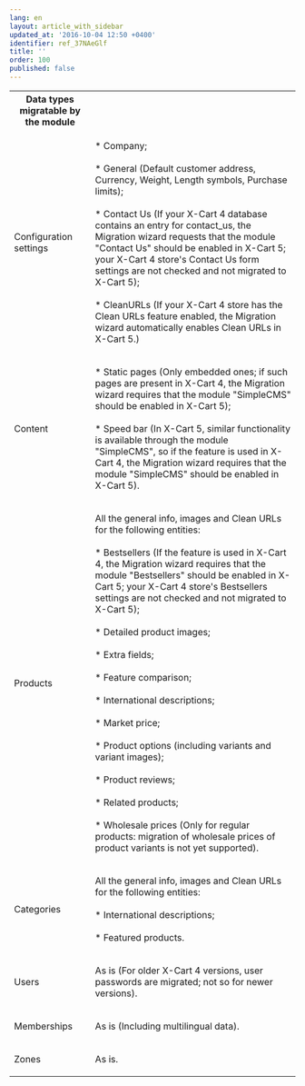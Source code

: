 ```yaml
---
lang: en
layout: article_with_sidebar
updated_at: '2016-10-04 12:50 +0400'
identifier: ref_37NAeGlf
title: ''
order: 100
published: false
---
```

<table class="ui compact padded celled small table">
  <tbody>
    <tr>
      <th colspan="1" class="confluenceTh">Data types migratable by the module</th>
      <th colspan="1" class="confluenceTh">&nbsp;</th>
    </tr>
    <tr>
      <td colspan="1" class="confluenceTd"><span>Сonfiguration settings</span>
      </td>
      <td colspan="1" class="confluenceTd">
        <p>*   Company;
          <br><span>&nbsp;</span>
          <br>*   General (Default customer address, Currency, Weight, Length symbols, Purchase limits);
          <br><span>&nbsp;</span>
          <br>*   Contact Us (If your X-Cart 4 database contains an entry for contact_us, the Migration wizard requests that the module "Contact Us" should be enabled in X-Cart 5; your X-Cart 4 store's Contact Us form settings are not checked and not migrated to X-Cart 5);
          <br><span>&nbsp;</span>
          <br>*   CleanURLs (If your X-Cart 4 store has the Clean URLs feature enabled, the Migration wizard automatically enables Clean URLs in X-Cart 5.)&nbsp;</p>
      </td>
    </tr>
    <tr>
      <td colspan="1" class="confluenceTd"><span>Сontent</span>
      </td>
      <td colspan="1" class="confluenceTd">
        <p>*   Static pages (Only embedded ones; if such pages are present in X-Cart 4, the Migration wizard requires that the module "SimpleCMS" should be enabled in X-Cart 5);
          <br><span>&nbsp;</span>
          <br>*   Speed bar (In X-Cart 5, similar functionality is available through the module "SimpleCMS", so if the feature is used in X-Cart 4, the Migration wizard requires that the module "SimpleCMS" should be enabled in X-Cart 5).&nbsp;</p>
      </td>
    </tr>
    <tr>
      <td colspan="1" class="confluenceTd"><span>Products</span>
      </td>
      <td colspan="1" class="confluenceTd">
        <p>All the general info, images and Clean URLs for the following entities:
          <br><span>&nbsp;</span>
          <br>*   Bestsellers (If the feature is used in X-Cart 4, the Migration wizard requires that the module "Bestsellers" should be enabled in X-Cart 5; your X-Cart 4 store's Bestsellers settings are not checked and not migrated to X-Cart 5);
          <br><span>&nbsp;</span>
          <br>*   Detailed product images;
          <br><span>&nbsp;</span>
          <br>*   Extra fields;
          <br><span>&nbsp;</span>
          <br>*   Feature comparison;
          <br><span>&nbsp;</span>
          <br>*   International descriptions;
          <br><span>&nbsp;</span>
          <br>*   Market price;
          <br><span>&nbsp;</span>
          <br>*   Product options (including variants and variant images);
          <br><span>&nbsp;</span>
          <br>*   Product reviews;
          <br><span>&nbsp;</span>
          <br>*   Related products;
          <br><span>&nbsp;</span>
          <br>*   Wholesale prices (Only for regular products: migration of wholesale prices of product variants is not yet supported).&nbsp;</p>
      </td>
    <tr>
      <td colspan="1" class="confluenceTd"><span>Categories</span>
      </td>
      <td colspan="1" class="confluenceTd">
        <p>All the general info, images and Clean URLs for the following entities:
          <br><span>&nbsp;</span>
          <br>*   International descriptions;
          <br><span>&nbsp;</span>
          <br>*   Featured products.&nbsp;</p>
      </td>
    </tr>
    <tr>   
      <td colspan="1" class="confluenceTd"><span>Users</span>
      </td>
      <td colspan="1" class="confluenceTd">
        <p>As is (For older X-Cart 4 versions, user passwords are migrated; not so for newer versions).&nbsp;</p>
      </td>
    </tr>
    <tr>   
      <td colspan="1" class="confluenceTd"><span>Memberships</span>
      </td>
      <td colspan="1" class="confluenceTd">
        <p>As is (Including multilingual data).&nbsp;</p>
      </td>
    </tr>
    <tr>   
      <td colspan="1" class="confluenceTd"><span>Zones</span>
      </td>
      <td colspan="1" class="confluenceTd">
        <p>As is.&nbsp;</p>
      </td>
    </tr>
  </tbody>
</table>